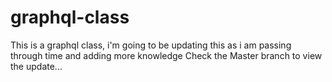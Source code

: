 # graphql-class
This is a graphql class, i'm going to be updating this as i am passing through time and adding more knowledge
Check the Master branch to view the update... 
